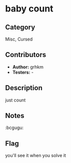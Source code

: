 # baby count

## Category

Misc, Cursed

## Contributors

-   **Author:** grhkm
-   **Testers:** -

## Description

just count

## Notes

:bcgugu:

## Flag

you'll see it when you solve it
